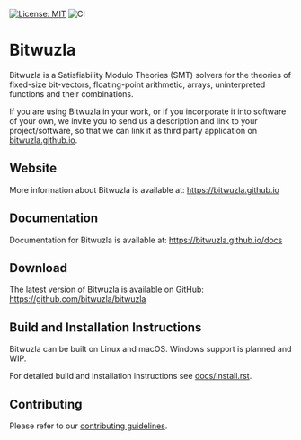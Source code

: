 [![License: MIT](https://img.shields.io/badge/License-MIT-yellow.svg)](https://opensource.org/licenses/MIT)
![CI](https://github.com/bitwuzla/bitwuzla/workflows/CI/badge.svg)

# Bitwuzla

Bitwuzla is a Satisfiability Modulo Theories (SMT) solvers for the theories
of fixed-size bit-vectors, floating-point arithmetic, arrays, uninterpreted
functions and their combinations.

If you are using Bitwuzla in your work, or if you incorporate it into software
of your own, we invite you to send us a description and link to your
project/software, so that we can link it as third party
application on [bitwuzla.github.io](https://bitwuzla.github.io).

## Website

More information about Bitwuzla is available at: https://bitwuzla.github.io

## Documentation

Documentation for Bitwuzla is available at: https://bitwuzla.github.io/docs

## Download

The latest version of Bitwuzla is available on GitHub:
https://github.com/bitwuzla/bitwuzla

## Build and Installation Instructions

Bitwuzla can be built on Linux and macOS. Windows support is planned and WIP.

For detailed build and installation instructions
see [docs/install.rst](docs/install.rst).

## Contributing

Please refer to our [contributing guidelines](CONTRIBUTING.md).
